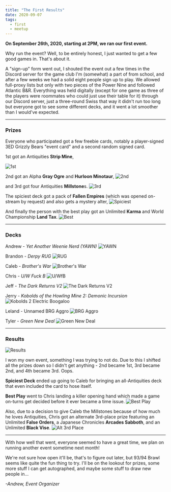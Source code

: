 ```yaml
---
title: "The First Results"
date: 2020-09-07
tags:
  - first
  - meetup
---
```


**On September 26th, 2020, starting at 2PM, we ran our first event.**

Why run the event? Well, to be entirely honest, I just wanted to get a few good games in. That's about it.

A "sign-up" form went out, I shouted the event out a few times in the Discord server for the game club I'm (somewhat) a part of from school, and after a few weeks we had a solid eight people sign up to play. We allowed full-proxy lists but only with two pieces of the Power Nine and followed Atlantic B&R. Everything was held digitally (except for one game as three of the players were roommates who could just use their table for it) through our Discord server, just a three-round Swiss that way it didn't run too long but everyone got to see some different decks, and it went a lot smoother than I would've expected.

---

### Prizes

Everyone who participated got a few freebie cards, notably a player-signed 3ED Grizzly Bears "event card" and a second random signed card.

1st got an Antiquities **Strip Mine**,

![1st](https://imgur.com/CfY63qcl.jpg)

2nd got an Alpha **Gray Ogre** and **Hurloon Minotaur**,
![2nd](https://imgur.com/mhanDoNl.jpg)

and 3rd got four Antiquities **Millstone**s.
![3rd](https://imgur.com/5ZCsJJFl.jpg)

The spiciest deck got a pack of **Fallen Empires** (which was opened on-stream by request) and also gets a mystery alter,
![Spiciest](https://imgur.com/S5k8JN6l.jpg)

And finally the person with the best play got an Unlimited **Karma** and World Championship **Land Tax**.
![Best](https://imgur.com/my150m4l.jpg)

---

### Decks

Andrew - *Yet Another Weenie Nerd (YAWN)*
![YAWN](https://imgur.com/VIsoJqE.jpg)

Brandon - *Derpy RUG*
![RUG](https://imgur.com/ydK3oCX.jpg)

Caleb - *Brother's War*
![Brother's War](https://imgur.com/PwFgY4g.jpg)

Chris - *U/W Fuck B*
![U/WfB](https://imgur.com/laXySxc.jpg)

Jeff - *The Dark Returns V2*
![The Dark Returns V2](https://imgur.com/xZlRFCE.jpg)

Jerry - *Kobolds of the Howling Mine 2: Demonic Incursion*
![Kobolds 2 Electric Boogaloo](https://imgur.com/mHF3kUO.jpg)

Leland - Unnamed BRG Aggro
![BRG Aggro](https://imgur.com/SCaEvK1.jpg)

Tyler - *Green New Deal*
![Green New Deal](https://imgur.com/R9JCrYj.jpg)

---

### Results

![Results](https://imgur.com/GomaPT5.jpg)

I won my own event, something I was trying to not do. Due to this I shifted all the prizes down so I didn't get anything - 2nd became 1st, 3rd became 2nd, and 4th became 3rd. Oops.

**Spiciest Deck** ended up going to Caleb for bringing an all-Antiquities deck that even included the card to hose itself.

**Best Play** went to Chris landing a killer opening hand which made a game on-turns get decided before it ever became a time issue.
![Best Play](https://imgur.com/nJ6nYe0.jpg)

Also, due to a decision to give Caleb the Millstones because of how much he loves Antiquities, Chris got an alternate 3rd-place prize featuring an Unlimited **False Orders**, a Japanese Chronicles **Arcades Sabboth**, and an Unlimited **Black Vise**.
![Alt 3rd Place](https://imgur.com/QpDQkltl.jpg)

---

With how well that went, everyone seemed to have a great time, we plan on running another event sometime next month! 

We're not sure how open it'll be, that's to figure out later, but 93/94 Brawl seems like quite the fun thing to try. I'll be on the lookout for prizes, some more stuff I can get autographed, and maybe some stuff to draw new people in...

*-Andrew, Event Organizer*
